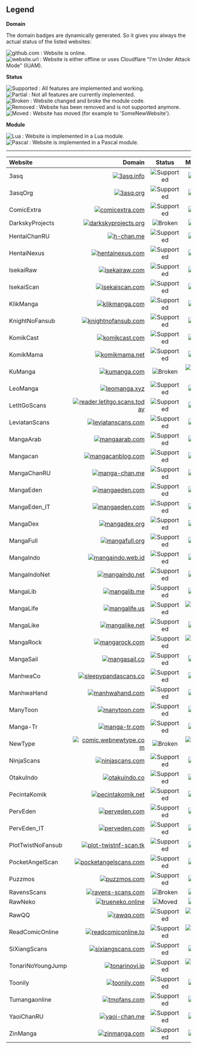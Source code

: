 Legend
------
**Domain**  
  
The domain badges are dynamically generated. So it gives you always the actual status of the listed websites:  
  
![github.com](https://img.shields.io/website/https/github.com.svg?label=github.com&up_message=online&down_message=offline%20%2F%20cf) : Website is online.  
![website.url](https://img.shields.io/website/http/website.url.svg?label=website.url&up_message=online&down_message=offline%20%2F%20cf) : Website is either offline or uses Cloudflare "I'm Under Attack Mode" (IUAM).  
  
**Status**  
  
![Supported](https://img.shields.io/badge/Status-Supported-BrightGreen.svg) : All features are implemented and working.  
![Partial](https://img.shields.io/badge/Status-Partial-yellowgreen.svg) : Not all features are currently implemented.  
![Broken](https://img.shields.io/badge/Status-Broken-red.svg) : Website changed and broke the module code.  
![Removed](https://img.shields.io/badge/Status-Removed-inactive.svg) : Website has been removed and is not supported anymore.  
![Moved](https://img.shields.io/badge/Moved-SomeNewWebsite-blue.svg) : Website has moved (for example to 'SomeNewWebsite').  
  
**Module**  
  
![Lua](https://img.shields.io/badge/Lua-Modulename-blueviolet.svg) : Website is implemented in a Lua module.  
![Pascal](https://img.shields.io/badge/Pascal-Modulename-blue.svg) : Website is implemented in a Pascal module.  
  
---
  
| Website           | Domain                                                                                                                                                                                                                      | Status                                                                      | Module                                                                    |
|:----------------- | ---------------------------------------------------------------------------------------------------------------------------------------------------------------------------------------------------------------------------:|:---------------------------------------------------------------------------:|:-------------------------------------------------------------------------:|
| 3asq              | [![3asq.info](https://img.shields.io/website/https/3asq.info.svg?label=3asq.info&up_message=online&down_message=offline%20%2F%20cf)](https://3asq.info)                                                                     | ![Supported](https://img.shields.io/badge/Status-Supported-BrightGreen.svg) | ![Lua](https://img.shields.io/badge/Lua-WPManga-blueviolet.svg)           |
| 3asqOrg           | [![3asq.org](https://img.shields.io/website/https/3asq.org.svg?label=3asq.org&up_message=online&down_message=offline%20%2F%20cf)](https://3asq.org)                                                                         | ![Supported](https://img.shields.io/badge/Status-Supported-BrightGreen.svg) | ![Lua](https://img.shields.io/badge/Lua-Madara-blueviolet.svg)            |
| ComicExtra        | [![comicextra.com](https://img.shields.io/website/https/comicextra.com.svg?label=comicextra.com&up_message=online&down_message=offline%20%2F%20cf)](https://comicextra.com)                                                 | ![Supported](https://img.shields.io/badge/Status-Supported-BrightGreen.svg) | ![Lua](https://img.shields.io/badge/Lua-ComicExtra-blueviolet.svg)        |
| DarkskyProjects   | [![darkskyprojects.org](https://img.shields.io/website/https/darkskyprojects.org.svg?label=darkskyprojects.org&up_message=online&down_message=offline%20%2F%20cf)](https://darkskyprojects.org)                             | ![Broken](https://img.shields.io/badge/Status-Broken-red.svg)               | ![Lua](https://img.shields.io/badge/Lua-Madara-blueviolet.svg)            |
| HentaiChanRU      | [![h-chan.me](https://img.shields.io/website/http/h-chan.me.svg?label=h-chan.me&up_message=online&down_message=offline%20%2F%20cf)](http://h-chan.me)                                                                       | ![Supported](https://img.shields.io/badge/Status-Supported-BrightGreen.svg) | ![Lua](https://img.shields.io/badge/Lua-MangaChanRu-blueviolet.svg)       |
| HentaiNexus       | [![hentainexus.com](https://img.shields.io/website/https/hentainexus.com.svg?label=hentainexus.com&up_message=online&down_message=offline%20%2F%20cf)](https://hentainexus.com)                                             | ![Supported](https://img.shields.io/badge/Status-Supported-BrightGreen.svg) | ![Lua](https://img.shields.io/badge/Lua-HentaiNexus-blueviolet.svg)       |
| IsekaiRaw         | [![isekairaw.com](https://img.shields.io/website/http/isekairaw.com.svg?label=isekairaw.com&up_message=online&down_message=offline%20%2F%20cf)](http://isekairaw.com)                                                       | ![Supported](https://img.shields.io/badge/Status-Supported-BrightGreen.svg) | ![Lua](https://img.shields.io/badge/Lua-Madara-blueviolet.svg)            |
| IsekaiScan        | [![isekaiscan.com](https://img.shields.io/website/http/isekaiscan.com.svg?label=isekaiscan.com&up_message=online&down_message=offline%20%2F%20cf)](http://isekaiscan.com)                                                   | ![Supported](https://img.shields.io/badge/Status-Supported-BrightGreen.svg) | ![Lua](https://img.shields.io/badge/Lua-Madara-blueviolet.svg)            |
| KlikManga         | [![klikmanga.com](https://img.shields.io/website/https/klikmanga.com.svg?label=klikmanga.com&up_message=online&down_message=offline%20%2F%20cf)](https://klikmanga.com)                                                     | ![Supported](https://img.shields.io/badge/Status-Supported-BrightGreen.svg) | ![Lua](https://img.shields.io/badge/Lua-Madara-blueviolet.svg)            |
| KnightNoFansub    | [![knightnofansub.com](https://img.shields.io/website/https/knightnofansub.com.svg?label=knightnofansub.com&up_message=online&down_message=offline%20%2F%20cf)](https://knightnofansub.com)                                 | ![Supported](https://img.shields.io/badge/Status-Supported-BrightGreen.svg) | ![Lua](https://img.shields.io/badge/Lua-Madara-blueviolet.svg)            |
| KomikCast         | [![komikcast.com](https://img.shields.io/website/https/komikcast.com.svg?label=komikcast.com&up_message=online&down_message=offline%20%2F%20cf)](https://komikcast.com)                                                     | ![Supported](https://img.shields.io/badge/Status-Supported-BrightGreen.svg) | ![Lua](https://img.shields.io/badge/Lua-MangaShiro-blueviolet.svg)        |
| KomikMama         | [![komikmama.net](https://img.shields.io/website/https/komikmama.net.svg?label=komikmama.net&up_message=online&down_message=offline%20%2F%20cf)](https://komikmama.net)                                                     | ![Supported](https://img.shields.io/badge/Status-Supported-BrightGreen.svg) | ![Lua](https://img.shields.io/badge/Lua-MangaShiro-blueviolet.svg)        |
| KuManga           | [![kumanga.com](https://img.shields.io/website/http/kumanga.com.svg?label=kumanga.com&up_message=online&down_message=offline%20%2F%20cf)](http://www.kumanga.com)                                                           | ![Broken](https://img.shields.io/badge/Status-Broken-red.svg)               | ![Pascal](https://img.shields.io/badge/Pascal-KuManga-Blue.svg)           |
| LeoManga          | [![leomanga.xyz](https://img.shields.io/website/https/leomanga.xyz.svg?label=leomanga.xyz&up_message=online&down_message=offline%20%2F%20cf)](https://leomanga.xyz)                                                         | ![Supported](https://img.shields.io/badge/Status-Supported-BrightGreen.svg) | ![Lua](https://img.shields.io/badge/Lua-LeoManga-blueviolet.svg)          |
| LetItGoScans      | [![reader.letitgo.scans.today](https://img.shields.io/website/https/reader.letitgo.scans.today.svg?label=reader.letitgo.scans.today&up_message=online&down_message=offline%20%2F%20cf)](https://reader.letitgo.scans.today) | ![Supported](https://img.shields.io/badge/Status-Supported-BrightGreen.svg) | ![Lua](https://img.shields.io/badge/Lua-ComiCake-blueviolet.svg)          |
| LeviatanScans     | [![leviatanscans.com](https://img.shields.io/website/https/leviatanscans.com.svg?label=leviatanscans.com&up_message=online&down_message=offline%20%2F%20cf)](https://leviatanscans.com)                                     | ![Supported](https://img.shields.io/badge/Status-Supported-BrightGreen.svg) | ![Lua](https://img.shields.io/badge/Lua-Madara-blueviolet.svg)            |
| MangaArab         | [![mangaarab.com](https://img.shields.io/website/https/mangaarab.com.svg?label=mangaarab.com&up_message=online&down_message=offline%20%2F%20cf)](http://mangaarab.com)                                                      | ![Supported](https://img.shields.io/badge/Status-Supported-BrightGreen.svg) | ![Lua](https://img.shields.io/badge/Lua-Madara-blueviolet.svg)            |
| Mangacan          | [![mangacanblog.com](https://img.shields.io/website/http/mangacanblog.com.svg?label=mangacanblog.com&up_message=online&down_message=offline%20%2F%20cf)](http://mangacanblog.com)                                           | ![Supported](https://img.shields.io/badge/Status-Supported-BrightGreen.svg) | ![Lua](https://img.shields.io/badge/Lua-MangaShiro-blueviolet.svg)        |
| MangaChanRU       | [![manga-chan.me](https://img.shields.io/website/http/manga-chan.me.svg?label=manga-chan.me&up_message=online&down_message=offline%20%2F%20cf)](http://manga-chan.me)                                                       | ![Supported](https://img.shields.io/badge/Status-Supported-BrightGreen.svg) | ![Lua](https://img.shields.io/badge/Lua-MangaChanRu-blueviolet.svg)       |
| MangaEden         | [![mangaeden.com](https://img.shields.io/website/https/mangaeden.com.svg?label=mangaeden.com&up_message=online&down_message=offline%20%2F%20cf)](https://www.mangaeden.com)                                                 | ![Supported](https://img.shields.io/badge/Status-Supported-BrightGreen.svg) | ![Lua](https://img.shields.io/badge/Lua-MangaEden-blueviolet.svg)         |
| MangaEden_IT      | [![mangaeden.com](https://img.shields.io/website/https/mangaeden.com.svg?label=mangaeden.com&up_message=online&down_message=offline%20%2F%20cf)](https://www.mangaeden.com)                                                 | ![Supported](https://img.shields.io/badge/Status-Supported-BrightGreen.svg) | ![Lua](https://img.shields.io/badge/Lua-MangaEden-blueviolet.svg)         |
| MangaDex          | [![mangadex.org](https://img.shields.io/website/https/mangadex.org.svg?label=mangadex.org&up_message=online&down_message=offline%20%2F%20cf)](https://mangadex.org)                                                         | ![Supported](https://img.shields.io/badge/Status-Supported-BrightGreen.svg) | ![Lua](https://img.shields.io/badge/Lua-MangaDex-blueviolet.svg)          |
| MangaFull         | [![mangafull.org](https://img.shields.io/website/https/mangafull.org.svg?label=mangafull.org&up_message=online&down_message=offline%20%2F%20cf)](https://mangafull.org)                                                     | ![Supported](https://img.shields.io/badge/Status-Supported-BrightGreen.svg) | ![Lua](https://img.shields.io/badge/Lua-MangaFull-blueviolet.svg)         |
| MangaIndo         | [![mangaindo.web.id](https://img.shields.io/website/https/mangaindo.web.id.svg?label=mangaindo.web.id&up_message=online&down_message=offline%20%2F%20cf)](https://mangaindo.web.id)                                         | ![Supported](https://img.shields.io/badge/Status-Supported-BrightGreen.svg) | ![Lua](https://img.shields.io/badge/Lua-MangaShiro-blueviolet.svg)        |
| MangaIndoNet      | [![mangaindo.net](https://img.shields.io/website/https/mangaindo.net.svg?label=mangaindo.net&up_message=online&down_message=offline%20%2F%20cf)](https://mangaindo.net)                                                     | ![Supported](https://img.shields.io/badge/Status-Supported-BrightGreen.svg) | ![Lua](https://img.shields.io/badge/Lua-MangaShiro-blueviolet.svg)        |
| MangaLib          | [![mangalib.me](https://img.shields.io/website/https/mangalib.me.svg?label=mangalib.me&up_message=online&down_message=offline%20%2F%20cf)](https://mangalib.me)                                                             | ![Supported](https://img.shields.io/badge/Status-Supported-BrightGreen.svg) | ![Lua](https://img.shields.io/badge/Lua-MangaLib-blueviolet.svg)          |
| MangaLife         | [![mangalife.us](https://img.shields.io/website/https/mangalife.us.svg?label=mangalife.us&up_message=online&down_message=offline%20%2F%20cf)](https://mangalife.us)                                                         | ![Supported](https://img.shields.io/badge/Status-Supported-BrightGreen.svg) | ![Pascal](https://img.shields.io/badge/Pascal-MangaLife-Blue.svg)         |
| MangaLike         | [![mangalike.net](https://img.shields.io/website/https/mangalike.net.svg?label=mangalike.net&up_message=online&down_message=offline%20%2F%20cf)](https://mangalike.net)                                                     | ![Supported](https://img.shields.io/badge/Status-Supported-BrightGreen.svg) | ![Lua](https://img.shields.io/badge/Lua-Madara-blueviolet.svg)            |
| MangaRock         | [![mangarock.com](https://img.shields.io/website/https/mangarock.com.svg?label=mangarock.com&up_message=online&down_message=offline%20%2F%20cf)](https://mangarock.com)                                                     | ![Supported](https://img.shields.io/badge/Status-Supported-BrightGreen.svg) | ![Pascal](https://img.shields.io/badge/Pascal-MangaRock-Blue.svg)         |
| MangaSail         | [![mangasail.co](https://img.shields.io/website/https/mangasail.co.svg?label=mangasail.co&up_message=online&down_message=offline%20%2F%20cf)](https://mangasail.co)                                                         | ![Supported](https://img.shields.io/badge/Status-Supported-BrightGreen.svg) | ![Lua](https://img.shields.io/badge/Lua-MangaTail-blueviolet.svg)         |
| ManhwaCo          | [![sleepypandascans.co](https://img.shields.io/website/https/sleepypandascans.co.svg?label=sleepypandascans.co&up_message=online&down_message=offline%20%2F%20cf)](https://sleepypandascans.co)                             | ![Supported](https://img.shields.io/badge/Status-Supported-BrightGreen.svg) | ![Lua](https://img.shields.io/badge/Lua-ManhwaCo-blueviolet.svg)          |
| ManhwaHand        | [![manhwahand.com](https://img.shields.io/website/https/manhwahand.com.svg?label=manhwahand.com&up_message=online&down_message=offline%20%2F%20cf)](https://manhwahand.com)                                                 | ![Supported](https://img.shields.io/badge/Status-Supported-BrightGreen.svg) | ![Lua](https://img.shields.io/badge/Lua-Madara-blueviolet.svg)            |
| ManyToon          | [![manytoon.com](https://img.shields.io/website/https/manytoon.com.svg?label=manytoon.com&up_message=online&down_message=offline%20%2F%20cf)](https://manytoon.com)                                                         | ![Supported](https://img.shields.io/badge/Status-Supported-BrightGreen.svg) | ![Lua](https://img.shields.io/badge/Lua-Madara-blueviolet.svg)            |
| Manga-Tr          | [![manga-tr.com](https://img.shields.io/website/https/manga-tr.com.svg?label=manga-tr.com&up_message=online&down_message=offline%20%2F%20cf)](https://manga-tr.com)                                                         | ![Supported](https://img.shields.io/badge/Status-Supported-BrightGreen.svg) | ![Lua](https://img.shields.io/badge/Lua-MangaTr-blueviolet.svg)           |
| NewType           | [![comic.webnewtype.com](https://img.shields.io/website/https/comic.webnewtype.com.svg?label=comic.webnewtype.com&up_message=online&down_message=offline%20%2F%20cf)](https://comic.webnewtype.com)                         | ![Broken](https://img.shields.io/badge/Status-Broken-red.svg)               | ![Pascal](https://img.shields.io/badge/Pascal-NewType-Blue.svg)           |
| NinjaScans        | [![ninjascans.com](https://img.shields.io/website/https/ninjascans.com.svg?label=ninjascans.com&up_message=online&down_message=offline%20%2F%20cf)](https://ninjascans.com)                                                 | ![Supported](https://img.shields.io/badge/Status-Supported-BrightGreen.svg) | ![Lua](https://img.shields.io/badge/Lua-Madara-blueviolet.svg)            |
| OtakuIndo         | [![otakuindo.co](https://img.shields.io/website/https/otakuindo.co.svg?label=otakuindo.co&up_message=online&down_message=offline%20%2F%20cf)](https://otakuindo.co)                                                         | ![Supported](https://img.shields.io/badge/Status-Supported-BrightGreen.svg) | ![Lua](https://img.shields.io/badge/Lua-MangaShiro-blueviolet.svg)        |
| PecintaKomik      | [![pecintakomik.net](https://img.shields.io/website/https/pecintakomik.net.svg?label=pecintakomik.net&up_message=online&down_message=offline%20%2F%20cf)](https://www.pecintakomik.net)                                     | ![Supported](https://img.shields.io/badge/Status-Supported-BrightGreen.svg) | ![Lua](https://img.shields.io/badge/Lua-MangaShiro-blueviolet.svg)        |
| PervEden          | [![perveden.com](https://img.shields.io/website/http/perveden.com.svg?label=perveden.com&up_message=online&down_message=offline%20%2F%20cf)](http://www.perveden.com)                                                       | ![Supported](https://img.shields.io/badge/Status-Supported-BrightGreen.svg) | ![Lua](https://img.shields.io/badge/Lua-MangaEden-blueviolet.svg)         |
| PervEden_IT       | [![perveden.com](https://img.shields.io/website/http/perveden.com.svg?label=perveden.com&up_message=online&down_message=offline%20%2F%20cf)](http://www.perveden.com)                                                       | ![Supported](https://img.shields.io/badge/Status-Supported-BrightGreen.svg) | ![Lua](https://img.shields.io/badge/Lua-MangaEden-blueviolet.svg)         |
| PlotTwistNoFansub | [![plot-twistnf-scan.tk](https://img.shields.io/website/https/plot-twistnf-scan.tk.svg?label=plot-twistnf-scan.tk&up_message=online&down_message=offline%20%2F%20cf)](https://www.plot-twistnf-scan.tk)                     | ![Supported](https://img.shields.io/badge/Status-Supported-BrightGreen.svg) | ![Lua](https://img.shields.io/badge/Lua-Madara-blueviolet.svg)            |
| PocketAngelScan   | [![pocketangelscans.com](https://img.shields.io/website/https/pocketangelscans.com.svg?label=pocketangelscans.com&up_message=online&down_message=offline%20%2F%20cf)](https://pocketangelscans.com)                         | ![Supported](https://img.shields.io/badge/Status-Supported-BrightGreen.svg) | ![Lua](https://img.shields.io/badge/Lua-Madara-blueviolet.svg)            |
| Puzzmos           | [![puzzmos.com](https://img.shields.io/website/http/puzzmos.com.svg?label=puzzmos.com&up_message=online&down_message=offline%20%2F%20cf)](http://puzzmos.com)                                                               | ![Supported](https://img.shields.io/badge/Status-Supported-BrightGreen.svg) | ![Lua](https://img.shields.io/badge/Lua-MangaTr-blueviolet.svg)           |
| RavensScans       | [![ravens-scans.com](https://img.shields.io/website/http/ravens-scans.com.svg?label=ravens-scans.com&up_message=online&down_message=offline%20%2F%20cf)](http://ravens-scans.com)                                           | ![Broken](https://img.shields.io/badge/Status-Broken-red.svg)               | ![Lua](https://img.shields.io/badge/Lua-FoOlSlide-blueviolet.svg)         |
| RawNeko           | [![trueneko.online](https://img.shields.io/website/http/trueneko.online.svg?label=trueneko.online&up_message=online&down_message=offline%20%2F%20cf)](http://trueneko.online)                                               | ![Moved](https://img.shields.io/badge/Moved-IsekaiRaw-Blue.svg)             | ![Lua](https://img.shields.io/badge/Lua-Madara-blueviolet.svg)            |
| RawQQ             | [![rawqq.com](https://img.shields.io/website/https/rawqq.com.svg?label=rawqq.com&up_message=online&down_message=offline%20%2F%20cf)](https://rawqq.com)                                                                     | ![Supported](https://img.shields.io/badge/Status-Supported-BrightGreen.svg) | ![Pascal](https://img.shields.io/badge/Lua-Lhscans-blueviolet.svg)        |
| ReadComicOnline   | [![readcomiconline.to](https://img.shields.io/website/https/readcomiconline.to.svg?label=readcomiconline.to&up_message=online&down_message=offline%20%2F%20cf)](https://readcomiconline.to)                                 | ![Supported](https://img.shields.io/badge/Status-Supported-BrightGreen.svg) | ![Pascal](https://img.shields.io/badge/Pascal-KissManga-Blue.svg)         |
| SiXiangScans      | [![sixiangscans.com](https://img.shields.io/website/http/sixiangscans.com.svg?label=sixiangscans.com&up_message=online&down_message=offline%20%2F%20cf)](http://www.sixiangscans.com)                                       | ![Supported](https://img.shields.io/badge/Status-Supported-BrightGreen.svg) | ![Lua](https://img.shields.io/badge/Lua-Madara-blueviolet.svg)            |
| TonariNoYoungJump | [![tonarinoyj.jp](https://img.shields.io/website/https/tonarinoyj.jp.svg?label=tonarinoyj.jp&up_message=online&down_message=offline%20%2F%20cf)](https://tonarinoyj.jp)                                                     | ![Supported](https://img.shields.io/badge/Status-Supported-BrightGreen.svg) | ![Pascal](https://img.shields.io/badge/Pascal-TonariNoYoungJump-Blue.svg) |
| Toonily           | [![toonily.com](https://img.shields.io/website/https/toonily.com.svg?label=toonily.com&up_message=online&down_message=offline%20%2F%20cf)](https://toonily.com)                                                             | ![Supported](https://img.shields.io/badge/Status-Supported-BrightGreen.svg) | ![Lua](https://img.shields.io/badge/Lua-Madara-blueviolet.svg)            |
| Tumangaonline     | [![tmofans.com](https://img.shields.io/website/https/tmofans.com.svg?label=tmofans.com&up_message=online&down_message=offline%20%2F%20cf)](https://tmofans.com)                                                             | ![Supported](https://img.shields.io/badge/Status-Supported-BrightGreen.svg) | ![Lua](https://img.shields.io/badge/Lua-TuMangaOnline-blueviolet.svg)     |
| YaoiChanRU        | [![yaoi-chan.me](https://img.shields.io/website/http/yaoi-chan.me.svg?label=yaoi-chan.me&up_message=online&down_message=offline%20%2F%20cf)](http://yaoi-chan.me)                                                           | ![Supported](https://img.shields.io/badge/Status-Supported-BrightGreen.svg) | ![Lua](https://img.shields.io/badge/Lua-MangaChanRu-blueviolet.svg)       |
| ZinManga          | [![zinmanga.com](https://img.shields.io/website/https/zinmanga.com.svg?label=zinmanga.com&up_message=online&down_message=offline%20%2F%20cf)](https://zinmanga.com)                                                         | ![Supported](https://img.shields.io/badge/Status-Supported-BrightGreen.svg) | ![Lua](https://img.shields.io/badge/Lua-Madara-blueviolet.svg)            |
